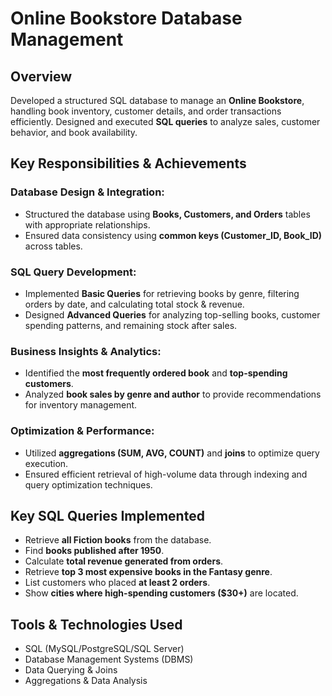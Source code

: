 # Online Bookstore Database Management

## Overview
Developed a structured SQL database to manage an **Online Bookstore**, handling book inventory, customer details, and order transactions efficiently. 
Designed and executed **SQL queries** to analyze sales, customer behavior, and book availability.

## Key Responsibilities & Achievements

### Database Design & Integration:
- Structured the database using **Books, Customers, and Orders** tables with appropriate relationships.
- Ensured data consistency using **common keys (Customer_ID, Book_ID)** across tables.

### SQL Query Development:
- Implemented **Basic Queries** for retrieving books by genre, filtering orders by date, and calculating total stock & revenue.
- Designed **Advanced Queries** for analyzing top-selling books, customer spending patterns, and remaining stock after sales.

### Business Insights & Analytics:
- Identified the **most frequently ordered book** and **top-spending customers**.
- Analyzed **book sales by genre and author** to provide recommendations for inventory management.

### Optimization & Performance:
- Utilized **aggregations (SUM, AVG, COUNT)** and **joins** to optimize query execution.
- Ensured efficient retrieval of high-volume data through indexing and query optimization techniques.

## Key SQL Queries Implemented
- Retrieve **all Fiction books** from the database.
- Find **books published after 1950**.
- Calculate **total revenue generated from orders**.
- Retrieve **top 3 most expensive books in the Fantasy genre**.
- List customers who placed **at least 2 orders**.
- Show **cities where high-spending customers ($30+)** are located.

## Tools & Technologies Used
- SQL (MySQL/PostgreSQL/SQL Server)
- Database Management Systems (DBMS)
- Data Querying & Joins
- Aggregations & Data Analysis
